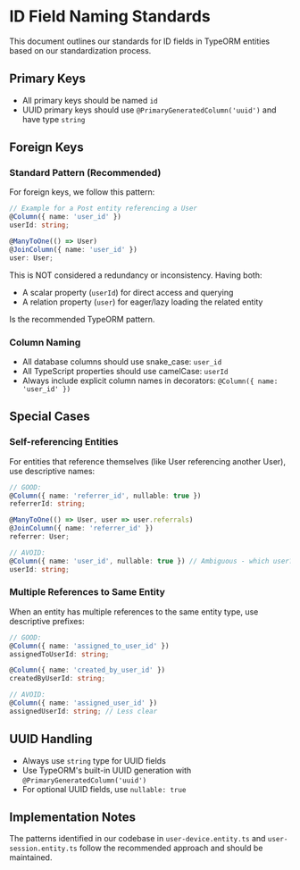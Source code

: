# ID Field Naming Standards

This document outlines our standards for ID fields in TypeORM entities based on our standardization process.

## Primary Keys

- All primary keys should be named `id`
- UUID primary keys should use `@PrimaryGeneratedColumn('uuid')` and have type `string`

## Foreign Keys

### Standard Pattern (Recommended)

For foreign keys, we follow this pattern:

```typescript
// Example for a Post entity referencing a User
@Column({ name: 'user_id' })
userId: string;

@ManyToOne(() => User)
@JoinColumn({ name: 'user_id' })
user: User;
```

This is NOT considered a redundancy or inconsistency. Having both:
- A scalar property (`userId`) for direct access and querying
- A relation property (`user`) for eager/lazy loading the related entity

Is the recommended TypeORM pattern.

### Column Naming

- All database columns should use snake_case: `user_id`
- All TypeScript properties should use camelCase: `userId`
- Always include explicit column names in decorators: `@Column({ name: 'user_id' })`

## Special Cases

### Self-referencing Entities

For entities that reference themselves (like User referencing another User), use descriptive names:

```typescript
// GOOD:
@Column({ name: 'referrer_id', nullable: true })
referrerId: string;

@ManyToOne(() => User, user => user.referrals)
@JoinColumn({ name: 'referrer_id' })
referrer: User;

// AVOID:
@Column({ name: 'user_id', nullable: true }) // Ambiguous - which user?
userId: string;
```

### Multiple References to Same Entity

When an entity has multiple references to the same entity type, use descriptive prefixes:

```typescript
// GOOD:
@Column({ name: 'assigned_to_user_id' })
assignedToUserId: string;

@Column({ name: 'created_by_user_id' })
createdByUserId: string;

// AVOID:
@Column({ name: 'assigned_user_id' })
assignedUserId: string; // Less clear
```

## UUID Handling

- Always use `string` type for UUID fields
- Use TypeORM's built-in UUID generation with `@PrimaryGeneratedColumn('uuid')`
- For optional UUID fields, use `nullable: true`

## Implementation Notes

The patterns identified in our codebase in `user-device.entity.ts` and `user-session.entity.ts` follow the recommended approach and should be maintained.